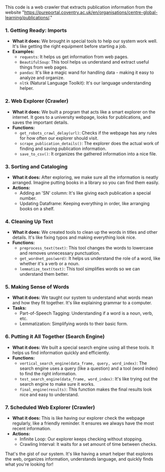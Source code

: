 This code is a web crawler that extracts publication information from the website "https://pureportal.coventry.ac.uk/en/organisations/centre-global-learning/publications/." 

### 1. **Getting Ready: Imports**
   - **What it does:** We brought in special tools to help our system work well. It's like getting the right equipment before starting a job.
   - **Examples:**
     - `requests`: It helps us get information from web pages.
     - `BeautifulSoup`: This tool helps us understand and extract useful things from web pages.
     - `pandas`: It's like a magic wand for handling data - making it easy to analyze and organize.
     - `nltk` (Natural Language Toolkit): It's our language understanding helper.

### 2. **Web Explorer (Crawler)**
   - **What it does:** We built a program that acts like a smart explorer on the internet. It goes to a university webpage, looks for publications, and saves the important details.
   - **Functions:**
     - `get_robots_crawl_delay(url)`: Checks if the webpage has any rules for how often our explorer should visit.
     - `scrape_publication_details()`: The explorer does the actual work of finding and saving publication information.
     - `save_to_csv()`: It organizes the gathered information into a nice file.

### 3. **Sorting and Cataloging**
   - **What it does:** After exploring, we make sure all the information is neatly arranged. Imagine putting books in a library so you can find them easily.
   - **Actions:**
     - Adding an 'SN' column: It's like giving each publication a special number.
     - Updating Dataframe: Keeping everything in order, like arranging books on a shelf.

### 4. **Cleaning Up Text**
   - **What it does:** We created tools to clean up the words in titles and other details. It's like fixing typos and making everything look nice.
   - **Functions:**
     - `preprocess_text(text)`: This tool changes the words to lowercase and removes unnecessary punctuation.
     - `get_wordnet_pos(word)`: It helps us understand the role of a word, like whether it's a verb or a noun.
     - `lemmatize_text(text)`: This tool simplifies words so we can understand them better.

### 5. **Making Sense of Words**
   - **What it does:** We taught our system to understand what words mean and how they fit together. It's like explaining grammar to a computer.
   - **Tasks:**
     - Part-of-Speech Tagging: Understanding if a word is a noun, verb, etc.
     - Lemmatization: Simplifying words to their basic form.

### 6. **Putting it All Together (Search Engine)**
   - **What it does:** We built a special search engine using all these tools. It helps us find information quickly and efficiently.
   - **Functions:**
     - `vertical_search_engine(data_frame, query, word_index)`: The search engine uses a query (like a question) and a tool (word index) to find the right information.
     - `test_search_engine(data_frame, word_index)`: It's like trying out the search engine to make sure it works.
     - `final_engine(results)`: This function makes the final results look nice and easy to understand.

### 7. **Scheduled Web Explorer (Crawler)**
   - **What it does:** This is like having our explorer check the webpage regularly, like a friendly reminder. It ensures we always have the most recent information.
   - **Actions:**
     - Infinite Loop: Our explorer keeps checking without stopping.
     - Crawling Interval: It waits for a set amount of time between checks.

That's the gist of our system. It's like having a smart helper that explores the web, organizes information, understands language, and quickly finds what you're looking for!
